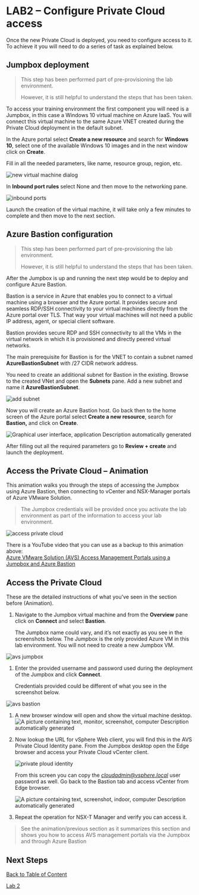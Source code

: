 # LAB2 – Configure Private Cloud access

Once the new Private Cloud is deployed, you need to configure access to it. To
achieve it you will need to do a series of task as explained below.

## Jumpbox deployment

> This step has been performed part of pre-provisioning the lab environment.  
>
> However, it is still helpful to understand the steps that has been taken.

To access your training environment the first component you will need is a
Jumpbox, in this case a Windows 10 virtual machine on Azure IaaS. You will
connect this virtual machine to the same Azure VNET created during the Private
Cloud deployment in the default subnet.

In the Azure portal select **Create a new resource** and search for **Windows
10**, select one of the available Windows 10 images and in the next window click
on **Create**.

Fill in all the needed parameters, like name, resource group, region, etc.

![new virtual machine dialog](media/lab-2/new-resource.png)

In **Inbound port rules** select None and then move to the networking pane.

![inbound ports](media/lab-2/inbound-port-rules.png)

Launch the creation of the virtual machine, it will take only a few minutes to
complete and then move to the next section.

## Azure Bastion configuration

> This step has been performed part of pre-provisioning the lab environment.  
>  
> However, it is still helpful to understand the steps that has been taken.

After the Jumpbox is up and running the next step would be to deploy and
configure Azure Bastion.

Bastion is a service in Azure that enables you to connect to a virtual machine
using a browser and the Azure portal. It provides secure and seamless RDP/SSH
connectivity to your virtual machines directly from the Azure portal over TLS.
That way your virtual machines will not need a public IP address, agent, or
special client software.

Bastion provides secure RDP and SSH connectivity to all the VMs in the virtual
network in which it is provisioned and directly peered virtual networks.

The main prerequisite for Bastion is for the VNET to contain a subnet named
**AzureBastionSubnet** with /27 CIDR network address.

You need to create an additional subnet for Bastion in the existing. Browse to
the created VNet and open the **Subnets** pane. Add a new subnet and name it
**AzureBastionSubnet**.

![add subnet](media/lab-2/add-subnet.png)

Now you will create an Azure Bastion host. Go back then to the home screen of
the Azure portal select **Create a new resource**, search for **Bastion,** and
click on **Create**.

![Graphical user interface, application Description automatically
generated](media/lab-2/create-bastion.png)

After filling out all the required parameters go to **Review + create** and
launch the deployment.

## Access the Private Cloud – Animation

This animation walks you through the steps of accessing the Jumpbox using Azure
Bastion, then connecting to vCenter and NSX-Manager portals of Azure VMware
Solution.

> The Jumpbox credentials will be provided once you activate the lab
> environment as part of the information to access your lab environment.

![access private cloud](media/lab-2/access-private-cloud.gif)

There is a YouTube video that you can use as a backup to this animation above:  
[Azure VMware Solution (AVS) Access Management Portals using a Jumpbox and Azure
Bastion](https://www.youtube.com/watch?v=EYwakIcxmVI&ab_channel=HusamHilal)

## Access the Private Cloud

These are the detailed instructions of what you’ve seen in the section before
(Animation).

1. Navigate to the Jumpbox virtual machine and from the **Overview** pane click
   on **Connect** and select **Bastion**.
  
   The Jumpbox name could vary, and it’s not exactly as you see in the
   screenshots below. The Jumpbox is the only provided Azure VM in this lab
   environment. You will not need to create a new Jumpbox VM.

![avs jumpbox](media/lab-2/avs-jumpbox.png)

1. Enter the provided username and password used during the deployment of the
   Jumpbox and click **Connect**.
  
   Credentials provided could be different of what you see in the screenshot
   below.

![avs bastion](media/lab-2/avs-bastion.png)

1. A new browser window will open and show the virtual machine desktop. ![A
   picture containing text, monitor, screenshot, computer Description
   automatically generated](media/lab-2/jumpbox-desktop.png)

2. Now lookup the URL for vSphere Web client, you will find this in the AVS
   Private Cloud Identity pane. From the Jumpbox desktop open the Edge browser
   and access your Private Cloud vCenter client.  
  
   ![private ploud identity](media/lab-2/private-cloud-identity.png)  
  
   From this screen you can copy the *cloudadmin@vsphere.local* user password
   as well. Go back to the Bastion tab and access vCenter from Edge browser.

   ![A picture containing text, screenshot, indoor, computer Description
   automatically generated](media/lab-2/vcenter.png)

3. Repeat the operation for NSX-T Manager and verify you can access it.

> See the animation/previous section as it summarizes this section and shows
> you how to access
> AVS management portals via the Jumpbox and through Azure Bastion

## Next Steps

[Back to Table of Content](toc.md#table-of-contents)

[Lab 2](lab-3.md)

